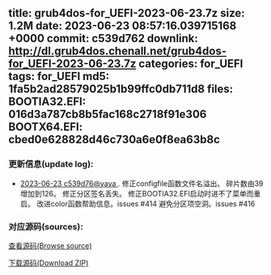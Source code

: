 title: grub4dos-for_UEFI-2023-06-23.7z
size: 1.2M
date: 2023-06-23 08:57:16.039715168 +0000
commit: c539d762
downlink: http://dl.grub4dos.chenall.net/grub4dos-for_UEFI-2023-06-23.7z
categories: for_UEFI
tags: for_UEFI
md5: 1fa5b2ad28579025b1b99ffc0db711d8
files:
  BOOTIA32.EFI: 016d3a787cb8b5fac168c2718f91e306
  BOOTX64.EFI: cbed0e628828d46c730a6e0f8ea63b8c
---

### 更新信息(update log):
  * [2023-06-23 c539d76@yaya ](https://github.com/chenall/grub4dos/commit/c539d762b8f3f9607ac4d4a19fc42b225f099f37)     ﻿. 修正configfile函数文件名溢出。
        碎片数由39增加到126。
        修正分区签名丢失。
        修正BOOTIA32.EFI启动时进不了菜单而重启。
        改进color函数帮助信息。issues #414
        避免分区项空洞。issues #416


### 对应源码(sources):
  [查看源码(Browse source)](https://github.com/chenall/grub4dos/tree/c539d762b8f3f9607ac4d4a19fc42b225f099f37)

  [下载源码(Download ZIP)](https://github.com/chenall/grub4dos/archive/c539d762b8f3f9607ac4d4a19fc42b225f099f37.zip)
